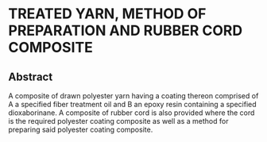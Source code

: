 # TREATED YARN, METHOD OF PREPARATION AND RUBBER CORD COMPOSITE

## Abstract
A composite of drawn polyester yarn having a coating thereon comprised of A a specified fiber treatment oil and B an epoxy resin containing a specified dioxaborinane. A composite of rubber cord is also provided where the cord is the required polyester coating composite as well as a method for preparing said polyester coating composite.